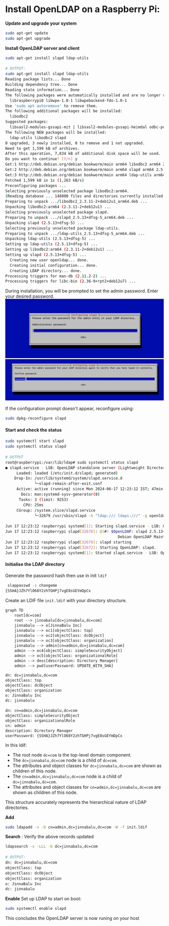  # Install OpenLDAP on a Raspberry Pi:
 
**Update and upgrade your system**

```bash
sudo apt-get update
sudo apt-get upgrade
```

**Install OpenLDAP server and client**

```bash
sudo apt-get install slapd ldap-utils

# OUTPUT:
sudo apt-get install slapd ldap-utils
Reading package lists... Done
Building dependency tree... Done
Reading state information... Done
The following packages were automatically installed and are no longer required:
  libraspberrypi0 libwpe-1.0-1 libwpebackend-fdo-1.0-1
Use 'sudo apt autoremove' to remove them.
The following additional packages will be installed:
  libodbc2
Suggested packages:
  libsasl2-modules-gssapi-mit | libsasl2-modules-gssapi-heimdal odbc-postgresql tdsodbc
The following NEW packages will be installed:
  ldap-utils libodbc2 slapd
0 upgraded, 3 newly installed, 0 to remove and 1 not upgraded.
Need to get 1,599 kB of archives.
After this operation, 7,834 kB of additional disk space will be used.
Do you want to continue? [Y/n] y
Get:1 http://deb.debian.org/debian bookworm/main arm64 libodbc2 arm64 2.3.11-2+deb12u1 [132 kB]
Get:2 http://deb.debian.org/debian bookworm/main arm64 slapd arm64 2.5.13+dfsg-5 [1,329 kB]
Get:3 http://deb.debian.org/debian bookworm/main arm64 ldap-utils arm64 2.5.13+dfsg-5 [138 kB]
Fetched 1,599 kB in 1s (1,263 kB/s) 
Preconfiguring packages ...
Selecting previously unselected package libodbc2:arm64.
(Reading database ... 148800 files and directories currently installed.)
Preparing to unpack .../libodbc2_2.3.11-2+deb12u1_arm64.deb ...
Unpacking libodbc2:arm64 (2.3.11-2+deb12u1) ...
Selecting previously unselected package slapd.
Preparing to unpack .../slapd_2.5.13+dfsg-5_arm64.deb ...
Unpacking slapd (2.5.13+dfsg-5) ...
Selecting previously unselected package ldap-utils.
Preparing to unpack .../ldap-utils_2.5.13+dfsg-5_arm64.deb ...
Unpacking ldap-utils (2.5.13+dfsg-5) ...
Setting up ldap-utils (2.5.13+dfsg-5) ...
Setting up libodbc2:arm64 (2.3.11-2+deb12u1) ...
Setting up slapd (2.5.13+dfsg-5) ...
  Creating new user openldap... done.
  Creating initial configuration... done.
  Creating LDAP directory... done.
Processing triggers for man-db (2.11.2-2) ...
Processing triggers for libc-bin (2.36-9+rpt2+deb12u7) ...
```
During installation, you will be prompted to set the admin password. Enter your desired password.
![admin-password](https://github.com/jinnabaalu/openldap-tutorial/blob/main/screenshots/admin-password.png)
![confirm password](https://github.com/jinnabaalu/openldap-tutorial/blob/main/screenshots/confirm-password.png)



If the configuration prompt doesn't appear, reconfigure using:
```bash
sudo dpkg-reconfigure slapd
```

#### Start and check the status

```bash
sudo systemctl start slapd
sudo systemctl status slapd

# OUTPUT
root@raspberrypi:/var/lib/ldap# sudo systemctl status slapd
● slapd.service - LSB: OpenLDAP standalone server (Lightweight Directory Access Protocol)
     Loaded: loaded (/etc/init.d/slapd; generated)
    Drop-In: /usr/lib/systemd/system/slapd.service.d
             └─slapd-remain-after-exit.conf
     Active: active (running) since Mon 2024-06-17 12:23:12 IST; 47min ago
       Docs: man:systemd-sysv-generator(8)
      Tasks: 3 (limit: 9253)
        CPU: 25ms
     CGroup: /system.slice/slapd.service
             └─32679 /usr/sbin/slapd -h "ldap:/// ldapi:///" -g openldap -u openldap -F /etc/ldap/slapd.d

Jun 17 12:23:12 raspberrypi systemd[1]: Starting slapd.service - LSB: OpenLDAP standalone server (Lightweight Directory Access Protocol)...
Jun 17 12:23:12 raspberrypi slapd[32678]: @(#) $OpenLDAP: slapd 2.5.13+dfsg-5 (Feb  8 2023 01:56:12) $
                                                  Debian OpenLDAP Maintainers <pkg-openldap-devel@lists.alioth.debian.org>
Jun 17 12:23:12 raspberrypi slapd[32679]: slapd starting
Jun 17 12:23:12 raspberrypi slapd[32672]: Starting OpenLDAP: slapd.
Jun 17 12:23:12 raspberrypi systemd[1]: Started slapd.service - LSB: OpenLDAP standalone server (Lightweight Directory Access Protocol).
```
#### Initialise the LDAP directory

Generate the password hash then use in init `ldif`

```bash
 slappasswd -s changeme 
{SSHA}JZh7YlO68Y2zhTGHPj7vgE8sGEYmDpCx
```

Create an LDIF file `init.ldif` with your directory structure. 
```mermaid
graph TD
    root[dc=com]
    root --> jinnabalu[dc=jinnabalu,dc=com]
    jinnabalu --> o[JinnaBalu Inc]
    jinnabalu --> oc1[objectClass: top]
    jinnabalu --> oc2[objectClass: dcObject]
    jinnabalu --> oc3[objectClass: organization]
    jinnabalu --> admin[cn=admin,dc=jinnabalu,dc=com]
    admin --> oc4[objectClass: simpleSecurityObject]
    admin --> oc5[objectClass: organizationalRole]
    admin --> desc[description: Directory Manager]
    admin --> pwd[userPassword: UPDATE_WITH_SHA]
```

```ldif
dn: dc=jinnabalu,dc=com
objectClass: top
objectClass: dcObject
objectClass: organization
o: JinnaBalu Inc
dc: jinnabalu

dn: cn=admin,dc=jinnabalu,dc=com
objectClass: simpleSecurityObject
objectClass: organizationalRole
cn: admin
description: Directory Manager
userPassword: {SSHA}JZh7YlO68Y2zhTGHPj7vgE8sGEYmDpCx
```

In this ldif:
- The root node `dc=com` is the top-level domain component.
- The `dc=jinnabalu,dc=com` node is a child of `dc=com`.
- The attributes and object classes for `dc=jinnabalu,dc=com` are shown as children of this node.
- The `cn=admin,dc=jinnabalu,dc=com` node is a child of `dc=jinnabalu,dc=com`.
- The attributes and object classes for `cn=admin,dc=jinnabalu,dc=com` are shown as children of this node.

This structure accurately represents the hierarchical nature of LDAP directories.

**Add**

```bash
sudo ldapadd -x -D cn=admin,dc=jinnabalu,dc=com -W -f init.ldif
```

**Search** : Verify the above records updated
```bash
ldapsearch -x -LLL -b dc=jinnabalu,dc=com

# OUTPUT:
dn: dc=jinnabalu,dc=com
objectClass: top
objectClass: dcObject
objectClass: organization
o: JinnaBalu Inc
dc: jinnabalu
```

**Enable**
Set up LDAP to start on boot:
```bash
sudo systemctl enable slapd
```
This concludes the OpenLDAP server is now runing on your host
